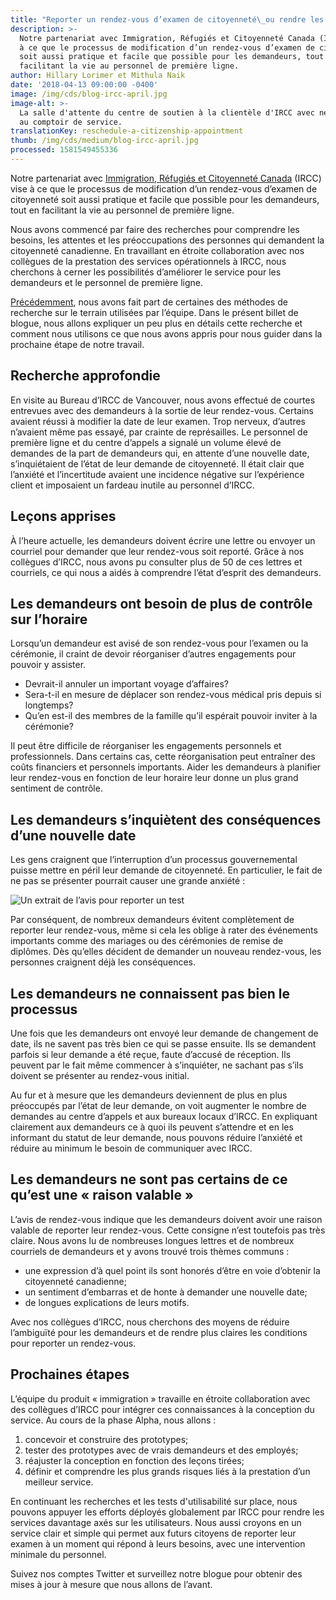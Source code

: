 ```yaml
---
title: "Reporter un rendez-vous d’examen de citoyenneté\_ou rendre les demandeurs et le personnel de première ligne autonomes"
description: >-
  Notre partenariat avec Immigration, Réfugiés et Citoyenneté Canada (IRCC) vise
  à ce que le processus de modification d’un rendez-vous d’examen de citoyenneté
  soit aussi pratique et facile que possible pour les demandeurs, tout en
  facilitant la vie au personnel de première ligne. 
author: Hillary Lorimer et Mithula Naik
date: '2018-04-13 09:00:00 -0400'
image: /img/cds/blog-ircc-april.jpg
image-alt: >-
  La salle d'attente du centre de soutien à la clientèle d'IRCC avec neuf places
  au comptoir de service.
translationKey: reschedule-a-citizenship-appointment
thumb: /img/cds/medium/blog-ircc-april.jpg
processed: 1581549455336
---
```


Notre partenariat avec [Immigration, Réfugiés et Citoyenneté Canada](https://www.canada.ca/fr/immigration-refugies-citoyennete.html) (IRCC) vise à ce que le processus de modification d’un rendez-vous d’examen de citoyenneté soit aussi pratique et facile que possible pour les demandeurs, tout en facilitant la vie au personnel de première ligne.

Nous avons commencé par faire des recherches pour comprendre les besoins, les attentes et les préoccupations des personnes qui demandent la citoyenneté canadienne. En travaillant en étroite collaboration avec nos collègues de la prestation des services opérationnels à IRCC, nous cherchons à cerner les possibilités d’améliorer le service pour les demandeurs et le personnel de première ligne.

[Précédemment](https://numerique.canada.ca/2017/10/24/circonscrire-un-probleme-de-conception/), nous avons fait part de certaines des méthodes de recherche sur le terrain utilisées par l’équipe. Dans le présent billet de blogue, nous allons expliquer un peu plus en détails cette recherche et comment nous utilisons ce que nous avons appris pour nous guider dans la prochaine étape de notre travail.

## Recherche approfondie

En visite au Bureau d’IRCC  de Vancouver, nous avons effectué de courtes entrevues avec des demandeurs à la sortie de leur rendez-vous. Certains avaient réussi à modifier la date de leur examen. Trop nerveux, d’autres n’avaient même pas essayé, par crainte de représailles. Le personnel de première ligne et du centre d’appels a signalé un volume élevé de demandes de la part de demandeurs qui, en attente d’une nouvelle date, s’inquiétaient de l’état de leur demande de citoyenneté. Il était clair que l’anxiété et l’incertitude avaient une incidence négative sur l’expérience client et imposaient un fardeau inutile au personnel d’IRCC.

## Leçons apprises

À l’heure actuelle, les demandeurs doivent écrire une lettre ou envoyer un courriel pour demander que leur rendez-vous soit reporté. Grâce à nos collègues d’IRCC, nous avons pu consulter plus de 50 de ces lettres et courriels, ce qui nous a aidés à comprendre l’état d’esprit des demandeurs.

## Les demandeurs ont besoin de plus de contrôle sur l’horaire

Lorsqu’un demandeur est avisé de son rendez-vous pour l’examen ou la cérémonie, il craint de devoir réorganiser d’autres engagements pour pouvoir y assister.

* Devrait-il annuler un important voyage d’affaires?
* Sera-t-il en mesure de déplacer son rendez-vous médical pris depuis si longtemps?
* Qu’en est-il des membres de la famille qu’il espérait pouvoir inviter à la cérémonie?

Il peut être difficile de réorganiser les engagements personnels et professionnels. Dans certains cas, cette réorganisation peut entraîner des coûts financiers et personnels importants. Aider les demandeurs à planifier leur rendez-vous en fonction de leur horaire leur donne un plus grand sentiment de contrôle.

## Les demandeurs s’inquiètent des conséquences d’une nouvelle date

Les gens craignent que l’interruption d’un processus gouvernemental puisse mettre en péril leur demande de citoyenneté. En particulier, le fait de ne pas se présenter pourrait causer une grande anxiété&nbsp;:

<img alt="Un extrait de l’avis pour reporter un test" src="/img/cds/french-02.svg">

Par conséquent, de nombreux demandeurs évitent complètement de reporter leur rendez-vous, même si cela les oblige à rater des événements importants comme des mariages ou des cérémonies de remise de diplômes. Dès qu’elles décident de demander un nouveau rendez-vous, les personnes craignent déjà les conséquences.

## Les demandeurs ne connaissent pas bien le processus

Une fois que les demandeurs ont envoyé leur demande de changement de date, ils ne savent pas très bien ce qui se passe ensuite. Ils se demandent parfois si leur demande a été reçue, faute d’accusé de réception. Ils peuvent par le fait même commencer à s’inquiéter, ne sachant pas s’ils doivent se présenter au rendez-vous initial.

Au fur et à mesure que les demandeurs deviennent de plus en plus préoccupés par l’état de leur demande, on voit augmenter le nombre de demandes au centre d’appels et aux bureaux locaux d’IRCC. En expliquant clairement aux demandeurs  ce à quoi ils peuvent s’attendre et en les informant du statut de leur demande, nous pouvons réduire l’anxiété et réduire au minimum le besoin de communiquer avec IRCC.

## Les demandeurs ne sont pas certains de ce qu’est une «&nbsp;raison valable&nbsp;»

L’avis de rendez-vous indique que les demandeurs doivent avoir une raison valable de reporter leur rendez-vous. Cette consigne n’est toutefois pas très claire. Nous avons lu de nombreuses longues lettres et de nombreux courriels de demandeurs et y avons trouvé trois thèmes communs&nbsp;:

* une expression d’à quel point ils sont honorés d’être en voie d’obtenir la citoyenneté canadienne;
* un sentiment d’embarras et de honte à demander une nouvelle date;
* de longues explications de leurs motifs.

Avec nos collègues d’IRCC, nous cherchons des moyens de réduire l’ambiguïté pour les demandeurs et de rendre plus claires les conditions pour reporter un rendez-vous.

## Prochaines étapes
L’équipe du produit «&nbsp;immigration&nbsp;» travaille en étroite collaboration avec des collègues d’IRCC pour intégrer ces connaissances à la conception du service. Au cours de la phase Alpha, nous allons&nbsp;:

1. concevoir et construire des prototypes;
2. tester des prototypes avec de vrais demandeurs et des employés;
3. réajuster la conception en fonction des leçons tirées;
4. définir et comprendre les plus grands risques liés à la prestation d’un meilleur service.

En continuant les recherches et les tests d'utilisabilité sur place, nous pouvons appuyer les efforts déployés globalement par IRCC pour rendre les services davantage axés sur les utilisateurs. Nous aussi croyons en un service clair et simple qui permet aux futurs citoyens de reporter leur examen à un moment qui répond à leurs besoins, avec une intervention minimale du personnel.

Suivez nos comptes Twitter et surveillez notre blogue pour obtenir des mises à jour à mesure que nous allons de l’avant.


